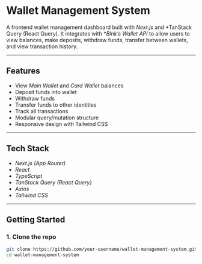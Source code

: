 
# Wallet Management System

A frontend wallet management dashboard built with *Next.js* and *TanStack Query (React Query). It integrates with **Blnk’s Wallet API* to allow users to view balances, make deposits, withdraw funds, transfer between wallets, and view transaction history.

---

## Features

- View *Main Wallet* and *Card Wallet* balances
- Deposit funds into wallet
- Withdraw funds
- Transfer funds to other identities
- Track all transactions
- Modular query/mutation structure
- Responsive design with Tailwind CSS

---

## Tech Stack

- *Next.js (App Router)*
- *React*
- *TypeScript*
- *TanStack Query (React Query)*
- *Axios*
- *Tailwind CSS*

---

## Getting Started

### 1. Clone the repo

```bash
git clone https://github.com/your-username/wallet-management-system.git
cd wallet-management-system
